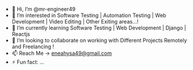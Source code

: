 - 👋 Hi, I’m @mr-engineer49
- 👀 I’m interested in Software Testing | Automation Testing | Web Development | Video Editing | Other Exiting areas...!
- 🌱 I’m currently learning Software Testing | Web Development | Django | Reactjs
- 💞️ I’m looking to collaborate on working with Different Projects Remotely and Freelancing !
- 📫 Reach Me -> eneahysa49@gmail.com
- ⚡ Fun fact: ...

<!---
mr-engineer49/mr-engineer49 is a ✨ special ✨ repository because its `README.md` (this file) appears on your GitHub profile.
You can click the Preview link to take a look at your changes.
--->
